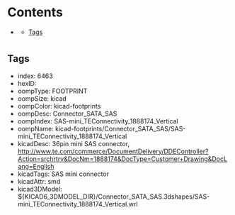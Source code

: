 



Contents
========

* [](#)
	* [Tags](#tags)

# 

## Tags

- index: 6463
- hexID: 
- oompType: FOOTPRINT
- oompSize: kicad
- oompColor: kicad-footprints
- oompDesc: Connector_SATA_SAS
- oompIndex: SAS-mini_TEConnectivity_1888174_Vertical
- oompName: kicad-footprints/Connector_SATA_SAS/SAS-mini_TEConnectivity_1888174_Vertical
- kicadDesc: 36pin mini SAS connector, http://www.te.com/commerce/DocumentDelivery/DDEController?Action=srchrtrv&DocNm=1888174&DocType=Customer+Drawing&DocLang=English
- kicadTags: SAS mini connector
- kicadAttr: smd
- kicad3DModel: ${KICAD6_3DMODEL_DIR}/Connector_SATA_SAS.3dshapes/SAS-mini_TEConnectivity_1888174_Vertical.wrl
